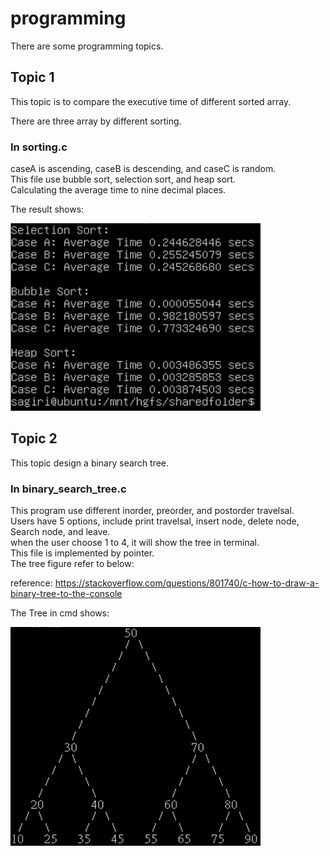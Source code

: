 # programming
There are some programming topics.

## Topic 1
This topic is to compare the executive time of different sorted array.  

There are three array by different sorting.  

### In sorting.c
caseA is ascending, caseB is descending, and caseC is random.  
This file use bubble sort, selection sort, and heap sort.  
Calculating the average time to nine decimal places.  

The result shows:  

<img src=https://github.com/neneyhsw/programming/blob/main/sorting_results.png width="400" height="300">  

## Topic 2
This topic design a binary search tree.  

### In binary_search_tree.c
This program use different inorder, preorder, and postorder travelsal.  
Users have 5 options, include print travelsal, insert node, delete node, Search node, and leave.  
when the user choose 1 to 4, it will show the tree in terminal.  
This file is implemented by pointer.  
The tree figure refer to below:  

reference: https://stackoverflow.com/questions/801740/c-how-to-draw-a-binary-tree-to-the-console


The Tree in cmd shows:  

<img src=https://github.com/neneyhsw/programming/blob/main/show_tree.png width="400" height="350">  
